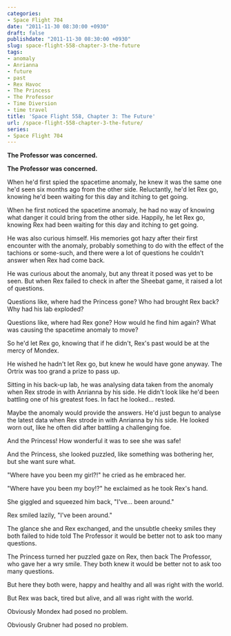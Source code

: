 ```yaml
---
categories:
- Space Flight 704
date: "2011-11-30 08:30:00 +0930"
draft: false
publishdate: "2011-11-30 08:30:00 +0930"
slug: space-flight-558-chapter-3-the-future
tags:
- anomaly
- Anrianna
- future
- past
- Rex Havoc
- The Princess
- The Professor
- Time Diversion
- time travel
title: 'Space Flight 558, Chapter 3: The Future'
url: /space-flight-558-chapter-3-the-future/
series:
- Space Flight 704
---
```

**The Professor was concerned.**

**The Professor was concerned.**

When he'd first spied the spacetime anomaly, he knew it was the same one he'd seen six months ago from the other side. Reluctantly, he'd let Rex go, knowing he'd been waiting for this day and itching to get going.

When he first noticed the spacetime anomaly, he had no way of knowing what danger it could bring from the other side. Happily, he let Rex go, knowing Rex had been waiting for this day and itching to get going.

He was also curious himself. His memories got hazy after their first encounter with the anomaly, probably something to do with the effect of the tachions or some-such, and there were a lot of questions he couldn't answer when Rex had come back.

He was curious about the anomaly, but any threat it posed was yet to be seen. But when Rex failed to check in after the Sheebat game, it raised a lot of questions.

Questions like, where had the Princess gone? Who had brought Rex back? Why had his lab exploded?

Questions like, where had Rex gone? How would he find him again? What was causing the spacetime anomaly to move?

So he'd let Rex go, knowing that if he didn't, Rex's past would be at the mercy of Mondex.

He wished he hadn't let Rex go, but knew he would have gone anyway. The Ortrix was too grand a prize to pass up.

Sitting in his back-up lab, he was analysing data taken from the anomaly when Rex strode in with Anrianna by his side. He didn't look like he'd been battling one of his greatest foes. In fact he looked... rested.

Maybe the anomaly would provide the answers. He'd just begun to analyse the latest data when Rex strode in with Anrianna by his side. He looked worn out, like he often did after battling a challenging foe.

And the Princess! How wonderful it was to see she was safe!

And the Princess, she looked puzzled, like something was bothering her, but she want sure what.

"Where have you been my girl?!" he cried as he embraced her.

"Where have you been my boy!?" he exclaimed as he took Rex's hand.

She giggled and squeezed him back, "I've... been around."

Rex smiled lazily, "I've been around."

The glance she and Rex exchanged, and the unsubtle cheeky smiles they both failed to hide told The Professor it would be better not to ask too many questions.

The Princess turned her puzzled gaze on Rex, then back The Professor, who gave her a wry smile. They both knew it would be better not to ask too many questions.

But here they both were, happy and healthy and all was right with the world.

But Rex was back, tired but alive, and all was right with the world.

Obviously Mondex had posed no problem.

Obviously Grubner had posed no problem.
